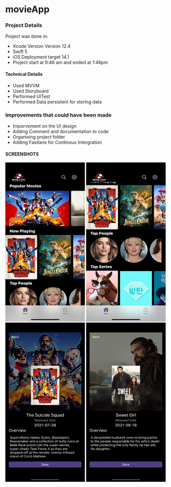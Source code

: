 # movieApp


### Project Details 

Project was done in:
* Xcode Version Version 12.4 
* Swift 5
* iOS Deployment target 14.1
* Project start at 9:46 am and ended at 1:46pm

#### Technical Details
* Used MVVM
* Used Storyboard 
* Performed UITest
* Performed Data persistent for storing data

### Improvements that could have been made 

* Imporvement on the UI design
* Adding Comment and documentation to code
* Organising project folder
* Adding Fastlane for Continous Intergration


#### SCREENSHOTS

<img width="250" height="500" src="https://raw.githubusercontent.com/Crowntopsss/movieApp/main/img1.png" alt="">
<img width="250" height="500" src="https://raw.githubusercontent.com/Crowntopsss/movieApp/main/img2.png" alt="">
<img width="250" height="500" src="https://raw.githubusercontent.com/Crowntopsss/movieApp/main/img3.png" alt="">
<img width="250" height="500" src="https://raw.githubusercontent.com/Crowntopsss/movieApp/main/img4.png" alt="">

